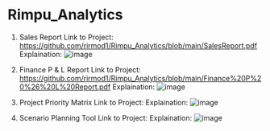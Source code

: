 # Rimpu_Analytics

1. Sales Report
Link to Project: https://github.com/rirmod1/Rimpu_Analytics/blob/main/SalesReport.pdf
Explaination: ![image](https://github.com/rirmod1/Rimpu_Analytics/assets/155675597/dc7ecf64-93fe-4918-bd13-c3820e5f993e)

2. Finance P & L Report
Link to Project: https://github.com/rirmod1/Rimpu_Analytics/blob/main/Finance%20P%20%26%20L%20Report.pdf
Explaination: ![image](https://github.com/rirmod1/Rimpu_Analytics/assets/155675597/4e6749bf-82cc-4ddb-9a11-77925fc0a985)

3. Project Priority Matrix
Link to Project:
Explaination: ![image](https://github.com/rirmod1/Rimpu_Analytics/assets/155675597/e0e0e2d1-18fc-4092-80fc-eae1a1cc8306)

4. Scenario Planning Tool
Link to Project:
Explaination: ![image](https://github.com/rirmod1/Rimpu_Analytics/assets/155675597/316a1bc1-21e1-4f98-bcc8-94826047e08c)




